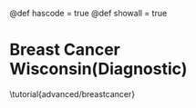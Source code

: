 @def hascode = true
@def showall = true

# Breast Cancer Wisconsin(Diagnostic)

\tutorial{advanced/breastcancer}
